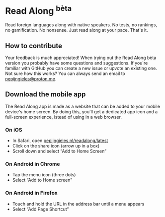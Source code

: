 # Read Along <sup>bèta</sup>
Read foreign languages along with native speakers. No tests, no rankings, no gamification. No nonsense. Just read along at your pace. That's it.

## How to contribute
Your feedback is much appreciated! When trying out the Read Along bèta version you probably have some questions and suggestions. If you're familiar with GitHub you can create a new issue or upvote an existing one. Not sure how this works? You can always send an email to <a href="mailto:pepijngieles@proton.me?subject=I got some feedback for Read Along&body=Hi Pepijn,%0D%0A %0D%0A">pepijngieles@proton.me</a>.

## Download the mobile app
The Read Along app is made as a website that can be added to your mobile device's home screen. By doing this, you'll get a dedicated app icon and a full-screen experience, istead of using in a web browser.

### On iOS
- In Safari, open <a href="https://pepijngieles.nl/readalong/latest">pepijngieles.nl/readalong/latest</a>
- Click on the share icon (arrow up in a box)
- Scroll down and select “Add to Home Screen”

### On Android in Chrome
- Tap the menu icon (three dots)
- Select “Add to Home screen”

### On Android in Firefox
- Touch and hold the URL in the address bar until a menu appears
- Select “Add Page Shortcut”
